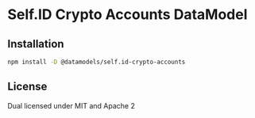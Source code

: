 # Self.ID Crypto Accounts DataModel

## Installation

```sh
npm install -D @datamodels/self.id-crypto-accounts
```

## License

Dual licensed under MIT and Apache 2
